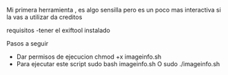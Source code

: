 Mi primera herramienta , es algo sensilla pero es un poco mas interactiva
si la vas a utilizar da creditos

requisitos
-tener el exiftool instalado

Pasos a seguir
- Dar permisos de ejecucion
    chmod +x imageinfo.sh
- Para ejecutar este script
	sudo bash imageinfo.sh  O  sudo ./imageinfo.sh
